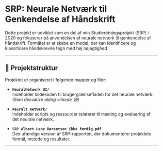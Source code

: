 # SRP: Neurale Netværk til Genkendelse af Håndskrift

Dette projekt er udviklet som en del af min Studieretningsprojekt (SRP) i 2020 og fokuserer på anvendelsen af neurale netværk til genkendelse af håndskrift. Formålet er at skabe en model, der kan identificere og klassificere håndskrevne tegn med høj nøjagtighed.

---

## 📁 Projektstruktur

Projektet er organiseret i følgende mapper og filer:

- **`NeuralNetwork UI/`**  
  Indeholder kildekoden til brugergrænsefladen for det neurale netværk. *(Som desværre aldrig virkede 😅)*
  
- **`Neuralt netværk/`**  
  Indeholder scripts og ressourcer relateret til træning og evaluering af det neurale netværk.
  
- **`SRP Albert Lenz Bærentsen ikke færdig.pdf`**  
  Den ufærdige version af SRP-rapporten, der dokumenterer projektets formål, metode og resultater.

---
